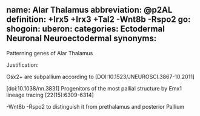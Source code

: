 name: Alar Thalamus
abbreviation: @p2AL
definition: +Irx5 +Irx3 +Tal2 -Wnt8b -Rspo2
go:
shogoin: 
uberon: 
categories: Ectodermal Neuronal Neuroectodermal
synonyms:
---

Patterning genes of Alar Thalamus

Justification:

Gsx2+ are subpallium according to [DOI:10.1523/JNEUROSCI.3867-10.2011]

[doi:10.1038/nn.3831] Progenitors of the most pallial structure by Emx1 lineage tracing [22(15):6309-6314]

-Wnt8b -Rspo2 to distinguish it from prethalamus and posterior Pallium